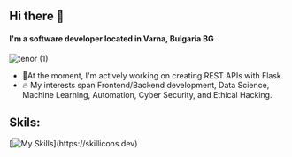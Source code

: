 ## Hi there 👋
#### I'm a software developer located in Varna, Bulgaria BG

![tenor (1)](https://github.com/user-attachments/assets/0a069ae3-c5cc-4955-a5a9-d41e196b2fc9)

- 🔨At the moment, I'm actively working on creating REST APIs with Flask.
- 🔥 My interests span Frontend/Backend development, Data Science, Machine Learning, Automation, Cyber Security, and Ethical Hacking.
## Skils:
[![My Skills](https://skillicons.dev/icons?i=py,js,php,html,css,django,flask,react,redux,nodejs,express,wordpress,linux,postgres,mongodb,mysql,docker,azure,aws,terraform,git,githubactions,vite,figma,bootstrap,vscode,)](https://skillicons.dev)

<!--
**Konstantin-Kostov-70/Konstantin-Kostov-70** is a ✨ _special_ ✨ repository because its `README.md` (this file) appears on your GitHub profile.

Here are some ideas to get you started:

- 🔭 I’m currently working on ...
- 🌱 I’m currently learning ...
- 👯 I’m looking to collaborate on ...
- 🤔 I’m looking for help with ...
- 💬 Ask me about ...
- 📫 How to reach me: ...
- 😄 Pronouns: ...
- ⚡ Fun fact: ...
-->
